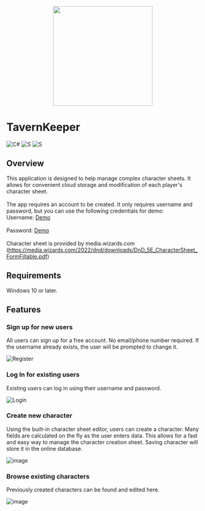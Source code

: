<p align="center">
  <img src=https://github.com/user-attachments/assets/84869887-070c-4c2e-b404-1dccb67c3f59 height=260>
</p>

# TavernKeeper

![C#](https://img.shields.io/badge/C%23-%23239120.svg?style=for-the-badge&logo=csharp&logoColor=white)
![S](https://img.shields.io/badge/PostgreSQL-316192?style=for-the-badge&logo=postgresql&logoColor=white)
![S](https://img.shields.io/badge/Supabase-181818?style=for-the-badge&logo=supabase&logoColor=dark)


## Overview
This application is designed to help manage complex character sheets. It allows for convenient cloud storage and modification of each player's character sheet.
<br><br>
The app requires an account to be created. It only requires username and password, but you can use the following credentials for demo: <br>
Username: <ins>Demo</ins><br>  
Password: <ins>Demo</ins>
<br><br>
Character sheet is provided by media.wizards.com (https://media.wizards.com/2022/dnd/downloads/DnD_5E_CharacterSheet_FormFillable.pdf)

## Requirements
Windows 10 or later.

## Features
### Sign up for new users
All users can sign up for a free account. No email/phone number required. If the username already exists, the user will be prompted to change it.

![Register](https://github.com/user-attachments/assets/bf4ca9c4-d3cd-40e2-ad54-fa9f8c107063)

### Log In for existing users
Existing users can log in using their username and password.

![Login](https://github.com/user-attachments/assets/75ba9de0-e114-4e91-b6dd-ebe0086a86d6)

### Create new character
Using the built-in character sheet editor, users can create a character. Many fields are calculated on the fly as the user enters data.
This allows for a fast and easy way to manage the character creation sheet. Saving character will store it in the online database.

![image](https://github.com/user-attachments/assets/c090f23d-026d-4d78-89d6-be0bb5f5866c)

### Browse existing characters
Previously created characters can be found and edited here.

![image](https://github.com/user-attachments/assets/1124fca6-4771-4a28-bcb4-e29fb5b069bb)



